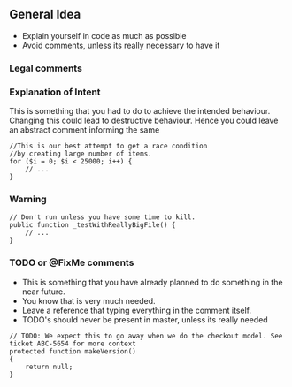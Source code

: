 ## General Idea
* Explain yourself in code as much as possible
* Avoid comments, unless its really necessary to have it

### Legal comments

### Explanation of Intent

This is something that you had to do to achieve the intended behaviour. Changing this could lead to destructive behaviour. Hence you could leave an abstract comment informing the same

```
//This is our best attempt to get a race condition
//by creating large number of items.
for ($i = 0; $i < 25000; i++) {
    // ...
}
```

### Warning
```
// Don't run unless you have some time to kill.
public function _testWithReallyBigFile() {
    // ...
}
```

### TODO or @FixMe comments

* This is something that you have already planned to do something in the near future.
* You know that is very much needed.
* Leave a reference that typing everything in the comment itself.
* TODO's should never be present in master, unless its really needed

```
// TODO: We expect this to go away when we do the checkout model. See ticket ABC-5654 for more context
protected function makeVersion()
{
    return null;
}
```